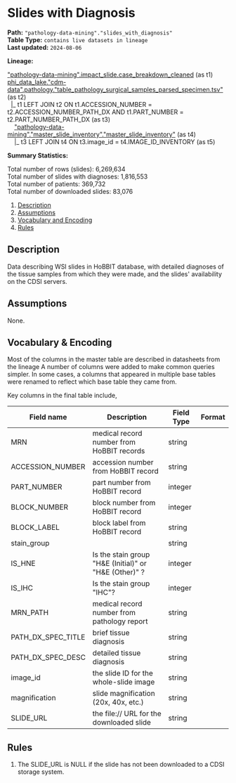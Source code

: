 # Slides with Diagnosis

<b>Path:</b> `"pathology-data-mining"."slides_with_diagnosis"` <br/>
<b>Table Type:</b> `contains live datasets in lineage` <br/>
<b>Last updated:</b> `2024-08-06` <br/>

<b>Lineage:</b> 

["pathology-data-mining".impact_slide.case_breakdown_cleaned](https://github.com/msk-mind/datasheets-for-datasets/blob/main/hobbit/hobbit-casebreakdown-cleaned.md) (as t1) <br/>
[phi_data_lake."cdm-data".pathology."table_pathology_surgical_samples_parsed_specimen.tsv"](https://github.com/msk-mind/datasheets-for-datasets/blob/main/clinical-data-mining/pathology_diagnoses.md) (as t2) <br/>
&nbsp; |_ t1 LEFT JOIN t2 ON t1.ACCESSION_NUMBER = t2.ACCESSION_NUMBER_PATH_DX AND t1.PART_NUMBER = t2.PART_NUMBER_PATH_DX (as t3) <br/>
&nbsp; &nbsp; ["pathology-data-mining"."master_slide_inventory"."master_slide_inventory"](https://github.com/msk-mind/datasheets-for-datasets/blob/main/pathology-data-mining/master_slide_inventory.md) (as t4) <br/>
&nbsp; &nbsp; |_ t3 LEFT JOIN t4 ON t3.image_id = t4.IMAGE_ID_INVENTORY (as t5) <br/>


<b>Summary Statistics:</b>

Total number of rows (slides): 6,269,634 <br/>
Total number of slides with diagnoses: 1,816,553 <br/>
Total number of patients: 369,732 <br/>
Total number of downloaded slides: 83,076 <br/>


1. [Description](#description)
2. [Assumptions](#assumptions)
3. [Vocabulary and Encoding](#vocabulary)
3. [Rules](#rules)


## Description <a name="description"></a>

Data describing WSI slides in HoBBIT database, with detailed diagnoses of the tissue
samples from which they were made, and the slides' availability on the CDSI servers.

## Assumptions <a name="assumptions"></a>

None. 

## Vocabulary & Encoding <a name="vocabulary"></a>

Most of the columns in the master table are described in datasheets from the lineage
A number of columns were added to make common queries simpler.
In some cases, a columns that appeared in multiple base tables were renamed to reflect
which base table they came from.

Key columns in the final table include,

| **Field name** | **Description** | **Field Type** | **Format** |
|---|---|---|---|
| MRN | medical record number from HoBBIT records | string | |
| ACCESSION_NUMBER | accession number from HoBBIT record |  string | |
| PART_NUMBER | part number from HoBBIT record |  integer  | |
| BLOCK_NUMBER | block number from HoBBIT record | integer  | |
| BLOCK_LABEL | block label from HoBBIT record |  string  | |
| stain_group | | string | |
| IS_HNE | Is the stain group  "H&E (Initial)" or "H&E (Other)" ? | integer | |
| IS_IHC | Is the stain group "IHC"? | integer | |
| MRN_PATH | medical record number from pathology report | string | |
| PATH_DX_SPEC_TITLE | brief tissue diagnosis | string | |
| PATH_DX_SPEC_DESC | detailed tissue diagnosis | string | |
| image_id | the slide ID for the whole-slide image | string | |
| magnification | slide magnification (20x, 40x, etc.) | string | |
| SLIDE_URL | the file:// URL for the downloaded slide | string | |


## Rules <a name="rules"></a>

1. The SLIDE_URL is NULL if the slide has not been downloaded to a CDSI storage system.




